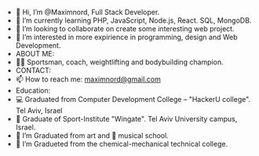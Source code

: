 - 👋 Hi, I’m @Maximnord, Full Stack Developer. 
- 🌱 I’m currently learning PHP, JavaScript, Node.js, React. SQL, MongoDB.
- 💞️ I’m looking to collaborate on create some interesting web project.
- 👀 I’m interested in more expirience in programming, design and Web Development.
- ABOUT ME:
- 🏋️‍♂️ Sportsman, coach, weightlifting and bodybuilding champion. 
- CONTACT:
- 📫 How to reach me: maximnord@gmail.com
- Education:
- 💻 Graduated from Computer Development College – "HackerU college". Tel Aviv, Israel
- 🔬 Graduate of Sport-Institute "Wingate". Tel Aviv University campus, Israel. 
- 🎨 I’m Graduated from art and 🎹 musical school.
- 🧪 I’m Gradueted from the chemical-mechanical technical college.


<!---
Maximnord/Maximnord is a ✨ special ✨ repository because its `README.md` (this file) appears on your GitHub profile.
You can click the Preview link to take a look at your changes.
--->
